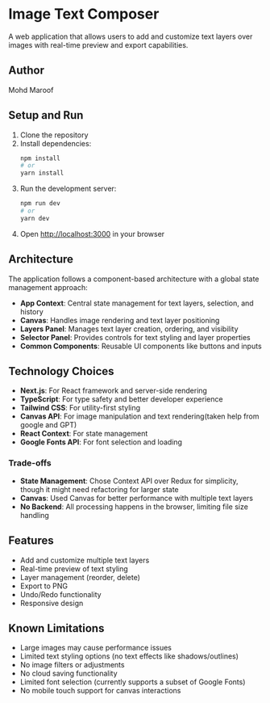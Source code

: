 # Image Text Composer

A web application that allows users to add and customize text layers over images with real-time preview and export capabilities.


## Author 

Mohd Maroof

## Setup and Run

1. Clone the repository
2. Install dependencies:
   ```bash
   npm install
   # or
   yarn install
   ```
3. Run the development server:
   ```bash
   npm run dev
   # or
   yarn dev
   ```
4. Open [http://localhost:3000](http://localhost:3000) in your browser

## Architecture

The application follows a component-based architecture with a global state management approach:

- **App Context**: Central state management for text layers, selection, and history
- **Canvas**: Handles image rendering and text layer positioning
- **Layers Panel**: Manages text layer creation, ordering, and visibility
- **Selector Panel**: Provides controls for text styling and layer properties
- **Common Components**: Reusable UI components like buttons and inputs

## Technology Choices

- **Next.js**: For React framework and server-side rendering
- **TypeScript**: For type safety and better developer experience
- **Tailwind CSS**: For utility-first styling
- **Canvas API**: For image manipulation and text rendering(taken help from google and GPT)
- **React Context**: For state management
- **Google Fonts API**: For font selection and loading

### Trade-offs

- **State Management**: Chose Context API over Redux for simplicity, though it might need refactoring for larger state
- **Canvas**: Used Canvas for better performance with multiple text layers
- **No Backend**: All processing happens in the browser, limiting file size handling

## Features

- Add and customize multiple text layers
- Real-time preview of text styling
- Layer management (reorder, delete)
- Export to PNG
- Undo/Redo functionality
- Responsive design

## Known Limitations

- Large images may cause performance issues
- Limited text styling options (no text effects like shadows/outlines)
- No image filters or adjustments
- No cloud saving functionality
- Limited font selection (currently supports a subset of Google Fonts)
- No mobile touch support for canvas interactions